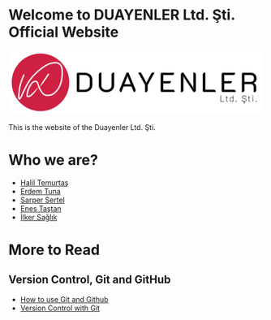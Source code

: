 ﻿# Welcome to DUAYENLER Ltd. Şti. Official Website

![Alt text](img/logo3.png?raw=true "Title")


This is the website of the Duayenler Ltd. Şti.


# Who we are?
* [Halil Temurtaş](https://github.com/temurtas)
* [Erdem Tuna](https://github.com/erdemtuna)
* [Sarper Sertel](https://github.com/Kriyusxxx)
* [Enes Taştan](https://github.com/)
* [İlker Sağlık](https://github.com/)


# More to Read

## Version Control, Git and GitHub
* [How to use Git and Github](https://www.udacity.com/course/how-to-use-git-and-github--ud775)
* [Version Control with Git](https://www.udacity.com/course/version-control-with-git--ud123)
